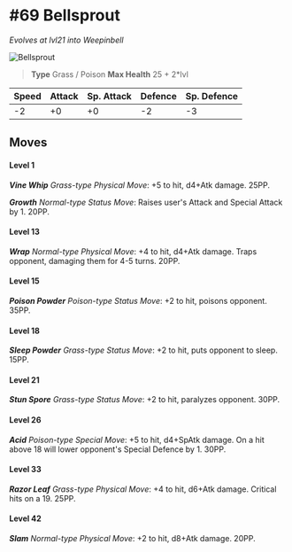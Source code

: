 # #69 Bellsprout
*Evolves at lvl21 into Weepinbell*

![Bellsprout](https://img.pokemondb.net/sprites/home/normal/1x/bellsprout.png)

> **Type** Grass / Poison
> **Max Health** 25 + 2\*lvl

| Speed | Attack | Sp. Attack | Defence | Sp. Defence |
| ----- | ------ | ---------- | ------- | ----------- |
| -2 | +0 | +0 | -2 | -3 |

## Moves
#### Level 1

***Vine Whip** Grass-type Physical Move*: +5 to hit, d4+Atk damage.  25PP.

***Growth** Normal-type Status Move*: Raises user's Attack and Special Attack by 1. 20PP.
#### Level 13

***Wrap** Normal-type Physical Move*: +4 to hit, d4+Atk damage. Traps opponent, damaging them for 4-5 turns. 20PP.
#### Level 15

***Poison Powder** Poison-type Status Move*: +2 to hit, poisons opponent. 35PP.
#### Level 18

***Sleep Powder** Grass-type Status Move*: +2 to hit, puts opponent to sleep. 15PP.
#### Level 21

***Stun Spore** Grass-type Status Move*: +2 to hit, paralyzes opponent. 30PP.
#### Level 26

***Acid** Poison-type Special Move*: +5 to hit, d4+SpAtk damage. On a hit above 18 will lower opponent's Special Defence by 1. 30PP.
#### Level 33

***Razor Leaf** Grass-type Physical Move*: +4 to hit, d6+Atk damage. Critical hits on a 19. 25PP.
#### Level 42

***Slam** Normal-type Physical Move*: +2 to hit, d8+Atk damage.  20PP.

